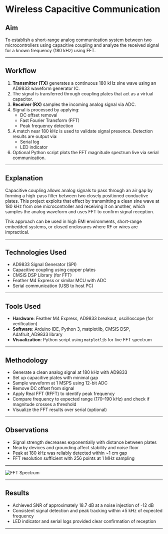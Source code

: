 # Wireless Capacitive Communication

## Aim
To establish a short-range analog communication system between two microcontrollers using capacitive coupling and analyze the received signal for a known frequency (180 kHz) using FFT.

---

## Workflow
1. **Transmitter (TX)** generates a continuous 180 kHz sine wave using an AD9833 waveform generator IC.
2. The signal is transferred through coupling plates that act as a virtual capacitor.
3. **Receiver (RX)** samples the incoming analog signal via ADC.
4. Signal is processed by applying:
   - DC offset removal
   - Fast Fourier Transform (FFT)
   - Peak frequency detection
5. A match near 180 kHz is used to validate signal presence. Detection results are output via:
   - Serial log
   - LED indicator
6. Optional Python script plots the FFT magnitude spectrum live via serial communication.

---

## Explanation
Capacitive coupling allows analog signals to pass through an air gap by forming a high-pass filter between two closely positioned conductive plates. This project exploits that effect by transmitting a clean sine wave at 180 kHz from one microcontroller and receiving it on another, which samples the analog waveform and uses FFT to confirm signal reception.

This approach can be used in high EMI environments, short-range embedded systems, or closed enclosures where RF or wires are impractical.

---

## Technologies Used
- AD9833 Signal Generator (SPI)
- Capacitive coupling using copper plates
- CMSIS DSP Library (for FFT)
- Feather M4 Express or similar MCU with ADC
- Serial communication (USB to host PC)

---

## Tools Used
- **Hardware**: Feather M4 Express, AD9833 breakout, oscilloscope (for verification)
- **Software**: Arduino IDE, Python 3, matplotlib, CMSIS DSP, Adafruit_AD9833 library
- **Visualization**: Python script using `matplotlib` for live FFT spectrum

---

## Methodology
- Generate a clean analog signal at 180 kHz with AD9833
- Set up capacitive plates with minimal gap
- Sample waveform at 1 MSPS using 12-bit ADC
- Remove DC offset from signal
- Apply Real FFT (RFFT) to identify peak frequency
- Compare frequency to expected range (170–190 kHz) and check if magnitude crosses a threshold
- Visualize the FFT results over serial (optional)

---

## Observations
- Signal strength decreases exponentially with distance between plates
- Nearby devices and grounding affect stability and noise floor
- Peak at 180 kHz was reliably detected within ~1 cm gap
- FFT resolution sufficient with 256 points at 1 MHz sampling

---

![FFT Spectrum](./assets/Result.png)

---

## Results
- Achieved SNR of approximately 18.7 dB at a noise injection of -12 dB
- Consistent signal detection and peak tracking within ±5 kHz of expected frequency
- LED indicator and serial logs provided clear confirmation of reception

---


